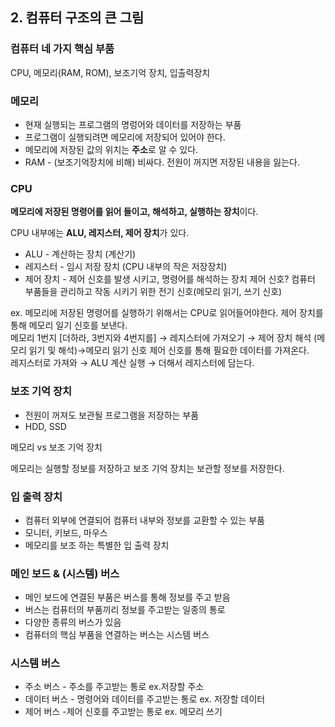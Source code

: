 ## 2. 컴퓨터 구조의 큰 그림

### 컴퓨터 네 가지 핵심 부품

CPU, 메모리(RAM, ROM), 보조기억 장치, 입출력장치

### 메모리

- 현재 실행되는 프로그램의 명렁어와 데이터를 저장하는 부품
- 프로그램이 실행되려면 메모리에 저장되어 있어야 한다.
- 메모리에 저장된 값의 위치는 **주소**로 알 수 있다.
- RAM - (보조기억장치에 비해) 비싸다. 전원이 꺼지면 저장된 내용을 잃는다.

### CPU

**메모리에 저장된 명령어를 읽어 들이고, 해석하고, 실행하는 장치**이다.

CPU 내부에는 **ALU, 레지스터, 제어 장치**가 있다.

- ALU - 계산하는 장치 (계산기)
- 레지스터 -  임시 저장 장치 (CPU 내부의 작은 저장장치)
- 제어 장치 - 제어 신호를 발생 시키고, 명령어를 해석하는 장치 
제어 신호? 
컴퓨터 부품들을 관리하고 작동 시키기 위한 전기 신호(메모리 읽기, 쓰기 신호)

ex. 메모리에 저장된 명령어를 실행하기 위해서는 CPU로 읽어들어야한다. 
제어 장치를 통해 메모리 일기 신호를 보낸다.  
메모리 1번지 [더하라, 3번지와 4번지를] → 레지스터에 가져오기 → 제어 장치 해석 (메모리 읽기 및 해석)→메모리 읽기 신호 제어 신호를 통해 필요한 데이터를 가져온다.  
레지스터로 가져와 → ALU 계산 실행 → 더해서 레지스터에 담는다.

### 보조 기억 장치

- 전원이 꺼져도 보관될 프로그램을 저장하는 부품
- HDD, SSD

메모리 vs 보조 기억 장치

메모리는 실행할 정보를 저장하고 보조 기억 장치는 보관할 정보를 저장한다. 

### 입 출력 장치

- 컴퓨터 외부에 연결되어 컴퓨터 내부와 정보를 교환할 수 있는 부품
- 모니터, 키보드, 마우스
- 메모리를 보조 하는 특별한 입 출력 장치

### 메인 보드 & (시스템) 버스

- 메인 보드에 연결된 부품은 버스를 통해 정보를 주고 받음
- 버스는 컴퓨터의 부품끼리 정보를 주고받는 일종의 통로
- 다양한 종류의 버스가 있음
- 컴퓨터의 핵심 부품을 연결하는 버스는 시스템 버스

### 시스템 버스

- 주소 버스 - 주소를 주고받는 통로 ex.저장할 주소
- 데이터 버스 - 명령어와 데이터를 주고받는 통로 ex. 저장할 데이터
- 제어 버스 -제어 신호를 주고받는 통로 ex. 메모리 쓰기
